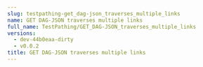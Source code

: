 ```yaml
---
slug: testpathing-get_dag-json_traverses_multiple_links
name: GET DAG-JSON traverses multiple links
full_name: TestPathing/GET_DAG-JSON_traverses_multiple_links
versions:
  - dev-44b0eaa-dirty
  - v0.0.2
title: GET DAG-JSON traverses multiple links
---
```


